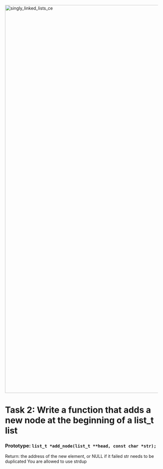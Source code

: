 <img width="1280" alt="singly_linked_lists_ce" src="https://github.com/manningstinson/holbertonschool-low_level_programming/assets/104523090/e6f8d517-2fab-4950-b48f-67f02f047654">

# Task 2: Write a function that adds a new node at the beginning of a list_t list

### Prototype: `list_t *add_node(list_t **head, const char *str);`
Return: the address of the new element, or NULL if it failed
str needs to be duplicated
You are allowed to use strdup
